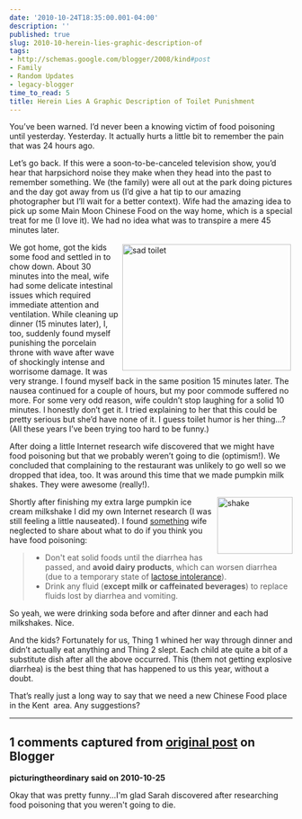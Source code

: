 ```yaml
---
date: '2010-10-24T18:35:00.001-04:00'
description: ''
published: true
slug: 2010-10-herein-lies-graphic-description-of
tags:
- http://schemas.google.com/blogger/2008/kind#post
- Family
- Random Updates
- legacy-blogger
time_to_read: 5
title: Herein Lies A Graphic Description of Toilet Punishment
---
```


<p>You’ve been warned. I’d never been a knowing victim of food poisoning until yesterday. Yesterday. It actually hurts a little bit to remember the pain that was 24 hours ago. </p>
<p>Let’s go back. If this were a soon-to-be-canceled television show, you’d hear that harpsichord noise they make when they head into the past to remember something. We (the family) were all out at the park doing pictures and the day got away from us (I’d give a hat tip to our amazing photographer but I’ll wait for a better context). Wife had the amazing idea to pick up some Main Moon Chinese Food on the way home, which is a special treat for me (I love it). We had no idea what was to transpire a mere 45 minutes later.</p>
<p><img align="right" alt="sad toilet" height="225" src="http://lh6.ggpht.com/_IKD9WtY5kxU/TMS0xBANVUI/AAAAAAAABHY/G4SHp-N5Or4/sad%20toilet%5B3%5D.jpg" style="margin: 3px; display: inline;" title="sad toilet" width="300" />We got home, got the kids some food and settled in to chow down. About 30 minutes into the meal, wife had some delicate intestinal issues which required immediate attention and ventilation. While cleaning up dinner (15 minutes later), I, too, suddenly found myself punishing the porcelain throne with wave after wave of shockingly intense and worrisome damage. It was very strange. I found myself back in the same position 15 minutes later. The nausea continued for a couple of hours, but my poor commode suffered no more. For some very odd reason, wife couldn’t stop laughing for a solid 10 minutes. I honestly don’t get it. I tried explaining to her that this could be pretty serious but she’d have none of it. I guess toilet humor is her thing…? (All these years I’ve been trying too hard to be funny.)</p>
<p>After doing a little Internet research wife discovered that we might have food poisoning but that we probably weren’t going to die (optimism!). We concluded that complaining to the restaurant was unlikely to go well so we dropped that idea, too. It was around this time that we made pumpkin milk shakes. They were awesome (really!). </p>
<p><img align="right" alt="shake" height="101" src="http://lh5.ggpht.com/_IKD9WtY5kxU/TMS0xf6nhgI/AAAAAAAABHc/JZBDM5tE1X4/shake%5B2%5D.jpg" style="display: inline;" title="shake" width="134" />Shortly after finishing my extra large pumpkin ice cream milkshake I did my own Internet research (I was still feeling a little nauseated). I found <a href="https://health.google.com/health/ref/Food+poisoning">something</a> wife neglected to share about what to do if you think you have food poisoning:</p>
<blockquote>   <ul>     <li>Don't eat solid foods until the diarrhea has passed, and <strong>avoid dairy products</strong>, which can worsen diarrhea (due to a temporary state of <a href="https://health.google.com/health/ref/Lactose+intolerance">lactose intolerance</a>). </li>      <li>Drink any fluid (<strong>except milk or caffeinated beverages</strong>) to replace fluids lost by diarrhea and vomiting. </li>   </ul>
</blockquote>
<p>So yeah, we were drinking soda before and after dinner and each had milkshakes. Nice.</p>
<p>And the kids? Fortunately for us, Thing 1 whined her way through dinner and didn’t actually eat anything and Thing 2 slept. Each child ate quite a bit of a substitute dish after all the above occurred. This (them not getting explosive diarrhea) is the best thing that has happened to us this year, without a doubt.</p>
<p>That’s really just a long way to say that we need a new Chinese Food place in the Kent&#160; area. Any suggestions?</p>

---

## 1 comments captured from [original post](https://blog.wassupy.com/2010/10/herein-lies-graphic-description-of.html) on Blogger

**picturingtheordinary said on 2010-10-25**

Okay that was pretty funny...I'm glad Sarah discovered after researching food poisoning that you weren't going to die.

